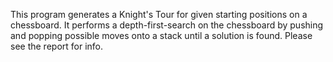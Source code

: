 This program generates a Knight's Tour for given starting positions on a chessboard. It performs a depth-first-search on the chessboard by pushing and popping possible moves onto a stack until a solution is found. Please see the report for info. 
